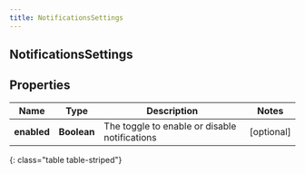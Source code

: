 ```yaml
---
title: NotificationsSettings
---
```

## NotificationsSettings


## Properties

| Name | Type | Description | Notes |
| ------------ | ------------- | ------------- | ------------- |
| **enabled** | <!----><!---->**Boolean**<!----> | The toggle to enable or disable notifications |  [optional] |
{: class="table table-striped"}



